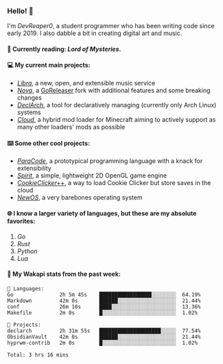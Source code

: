 ### Hello! 👋

I'm _DevReaper0_, a student programmer who has been writing code since early 2019. I also dabble a bit in creating digital art and music.

#### 📖 Currently reading: *Lord of Mysteries*.

#### 💻 My current main projects:

-   _[Libra](https://github.com/LibraMusic)_, a new, open, and extensible music service
-   _[Nova](https://github.com/LibraMusic/Nova)_, a [GoReleaser](https://github.com/goreleaser/goreleaser) fork with additional features and some breaking changes
-   _[DeclArch](https://github.com/DevReaper0/declarch)_, a tool for declaratively managing (currently only Arch Linux) systems
-   _[Cloud](https://github.com/CloudLoaderMC/CloudLoader)_, a hybrid mod loader for Minecraft aiming to actively support as many other loaders' mods as possible

#### ⌨️ Some other cool projects:

-   _[ParaCode](https://github.com/ParaCodeLang/ParaCode)_, a prototypical programming language with a knack for extensibility
-   _[Spirit](https://gitlab.com/DevReaper0/SpiritEngine)_, a simple, lightweight 2D OpenGL game engine
-   _[CookieClicker++](https://github.com/DevReaper0/CookieClickerPlusPlus)_, a way to load Cookie Clicker but store saves in the cloud
-   _[NewOS](https://github.com/DevReaper0/NewOS)_, a very barebones operating system

#### 🌐 I know a larger variety of languages, but these are my absolute favorites:

1. _Go_
2. _Rust_
3. _Python_
4. _Lua_

#### 📡 My Wakapi stats from the past week:

```text
💾 Languages:
Go               2h 5m 45s    █████████████████░░░░░░░░  64.19%
Markdown         42m 0s       ██████░░░░░░░░░░░░░░░░░░░  21.44%
conf             26m 10s      ████░░░░░░░░░░░░░░░░░░░░░  13.36%
Makefile         2m 0s        █░░░░░░░░░░░░░░░░░░░░░░░░  1.02%

💼 Projects:
declarch         2h 31m 55s   ████████████████████░░░░░  77.54%
ObsidianVault    42m 0s       ██████░░░░░░░░░░░░░░░░░░░  21.44%
hyprwm-contrib   2m 0s        █░░░░░░░░░░░░░░░░░░░░░░░░  1.02%

Total: 3 hrs 16 mins
```
